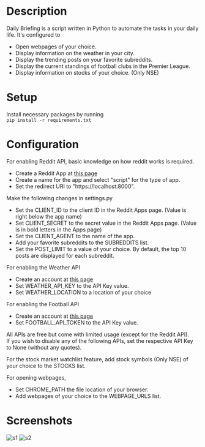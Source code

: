 # Description
Daily Briefing is a script written in Python to automate the tasks in your daily life.
It's configured to
- Open webpages of your choice.
- Display information on the weather in your city.
- Display the trending posts on your favorite subreddits.
- Display the current standings of football clubs in the Premier League.
- Display information on stocks of your choice. (Only NSE)

# Setup 

Install necessary packages by running  
```pip install -r requirements.txt```

# Configuration

For enabling Reddit API, basic knowledge on how reddit works is required.  
- Create a Reddit App at [this page](https://www.reddit.com/prefs/apps)
- Create a name for the app and select "script" for the type of app.  
- Set the redirect URI to "https://localhost:8000".

Make the following changes in settings.py
- Set the CLIENT_ID to the client ID in the Reddit Apps page. (Value is right below the app name)
- Set CLIENT_SECRET to the secret value in the Reddit Apps page. (Value is in bold letters in the Apps page)
- Set the CLIENT_AGENT to the name of the app.
- Add your favorite subreddits to the SUBREDDITS list. 
- Set the POST_LIMIT to a value of your choice. By default, the top 10 posts are displayed for each subreddit.


For enabling the Weather API
- Create an account at [this page](https://openweathermap.org/api)  
- Set WEATHER_API_KEY to the API Key value.
- Set WEATHER_LOCATION to a location of your choice

For enabling the Football API
- Create an account at [this page](https://www.football-data.org/)  
- Set FOOTBALL_API_TOKEN to the API Key value.

All APIs are free but come with limited usage (except for the Reddit API).  
If you wish to disable any of the following APIs, set the respective API Key to None (without any quotes).  

For the stock market watchlist feature, add stock symbols (Only NSE) of your choice to the STOCKS list. 

For opening webpages,
- Set CHROME_PATH the file location of your browser.
- Add webpages of your choice to the WEBPAGE_URLS list.

# Screenshots
![s1](https://github.com/arjunhm/daily-briefing/blob/master/screenshots/s3.JPG)
![s2](https://github.com/arjunhm/daily-briefing/blob/master/screenshots/s2.JPG)
